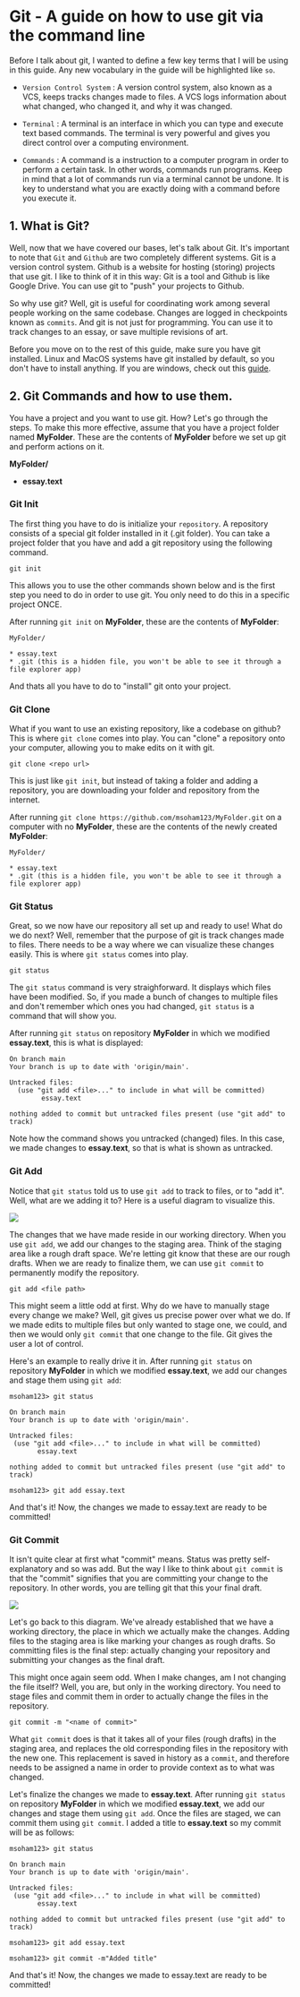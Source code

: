 # Git - A guide on how to use git via the command line

Before I talk about git, I wanted to define a few key terms that I will be using in this guide. Any new vocabulary in the guide will be highlighted like `so`.

* `Version Control System` : A version control system, also known as a VCS, keeps tracks changes made to files. A VCS logs information about what changed, who changed it, and why it was changed.

* `Terminal` : A terminal is an interface in which you can type and execute text based commands. The terminal is very powerful and gives you direct control over a computing environment. 

* `Commands` : A command is a instruction to a computer program in order to perform a certain task. In other words, commands run programs. Keep in mind that a lot of commands run via a terminal cannot be undone. It is key to understand what you are exactly doing with a command before you execute it. 

## 1. What is Git? 

Well, now that we have covered our bases, let's talk about Git. It's important to note that `Git` and `Github` are two completely different systems. Git is a version control system. Github is a website for hosting (storing) projects that use git. I like to think of it in this way: Git is a tool and Github is like Google Drive. You can use git to "push" your projects to Github. 

So why use git? Well, git is useful for coordinating work among several people working on the same codebase. Changes are logged in checkpoints known as `commits`. And git is not just for programming. You can use it to track changes to an essay, or save multiple revisions of art. 

Before you move on to the rest of this guide, make sure you have git installed. Linux and MacOS systems have git installed by default, so you don't have to install anything. If you are windows, check out this [guide](https://www.computerhope.com/issues/ch001927.htm#:~:text=By%20default%2C%20Git%20is%20installed,not%20include%20a%20Git%20command). 

## 2. Git Commands and how to use them.

You have a project and you want to use git. How? Let's go through the steps. To make this more effective, assume that you have a project folder named __MyFolder__. These are the contents of __MyFolder__ before we set up git and perform actions on it.

__MyFolder\/__

* __essay.text__


### Git Init

The first thing you have to do is initialize your `repository`. A repository consists of a special git folder installed in it (.git folder). You can take a project folder that you have and add a git repository using the following command.

`git init`

This allows you to use the other commands shown below and is the first step you need to do in order to use git. You only need to do this in a specific project ONCE.

After running `git init` on __MyFolder__, these are the contents of __MyFolder__:

``` 
MyFolder/

* essay.text
* .git (this is a hidden file, you won't be able to see it through a file explorer app)
```

And thats all you have to do to "install" git onto your project. 

### Git Clone

What if you want to use an existing repository, like a codebase on github? This is where `git clone` comes into play. You can "clone" a repository onto your computer, allowing you to make edits on it with git.

`git clone <repo url>`

This is just like `git init`, but instead of taking a folder and adding a repository, you are downloading your folder and repository from the internet.

After running `git clone https://github.com/msoham123/MyFolder.git` on a computer with no __MyFolder__, these are the contents of the newly created __MyFolder__:

``` 
MyFolder/

* essay.text
* .git (this is a hidden file, you won't be able to see it through a file explorer app)
```

### Git Status

Great, so we now have our repository all set up and ready to use! What do we do next? Well, remember that the purpose of git is track changes made to files. There needs to be a way where we can visualize these changes easily. This is where `git status` comes into play.

`git status`

The `git status` command is very straighforward. It displays which files have been modified. So, if you made a bunch of changes to multiple files and don't remember which ones you had changed, `git status` is a command that will show you.

After running `git status` on repository __MyFolder__ in which we modified __essay.text__, this is what is displayed:

```
On branch main
Your branch is up to date with 'origin/main'. 

Untracked files:
  (use "git add <file>..." to include in what will be committed)
        essay.text     

nothing added to commit but untracked files present (use "git add" to track)
```
 

Note how the command shows you untracked (changed) files. In this case, we made changes to __essay.text__, so that is what is shown as untracked.

### Git Add

Notice that `git status` told us to use `git add` to track to files, or to "add it". Well, what are we adding it to? Here is a useful diagram to visualize this.

<!-- ![](https://www.edureka.co/blog/wp-content/uploads/2016/11/Git-Architechture-Git-Tutorial-Edureka-2.png)
 -->
 
 ![](https://git-scm.com/figures/18333fig0106-tn.png)
 
 The changes that we have made reside in our working directory. When you use `git add`, we add our changes to the staging area. Think of the staging area like a rough draft space. We're letting git know that these are our rough drafts. When we are ready to finalize them, we can use `git commit` to permanently modify the repository. 
 
 `git add <file path>`
 
 This might seem a little odd at first. Why do we have to manually stage every change we make? Well, git gives us precise power over what we do. If we made edits to multiple files but only wanted to stage one, we could, and then we would only `git commit` that one change to the file. Git gives the user a lot of control.

Here's an example to really drive it in. After running `git status` on repository __MyFolder__ in which we modified __essay.text__, we add our changes and stage them using `git add`:


 ```
msoham123> git status
 
On branch main
Your branch is up to date with 'origin/main'. 

Untracked files:
  (use "git add <file>..." to include in what will be committed)
        essay.text     

nothing added to commit but untracked files present (use "git add" to track)

msoham123> git add essay.text
```

And that's it! Now, the changes we made to essay.text are ready to be committed!


### Git Commit

It isn't quite clear at first what "commit" means. Status was pretty self-explanatory and so was add. But the way I like to think about `git commit` is that the "commit" signifies that you are committing your change to the repository. In other words, you are telling git that this your final draft.


![](https://git-scm.com/figures/18333fig0106-tn.png)

Let's go back to this diagram. We've already established that we have a working directory, the place in which we actually make the changes. Adding files to the staging area is like marking your changes as rough drafts. So committing files is the final step: actually changing your repository and submitting your changes as the final draft.

This might once again seem odd. When I make changes, am I not changing the file itself? Well, you are, but only in the working directory. You need to stage files and commit them in order to actually change the files in the repository.

`git commit -m "<name of commit>"`

What `git commit` does is that it takes all of your files (rough drafts) in the staging area, and replaces the old corresponding files in the repository with the new one. This replacement is saved in history as a `commit`, and therefore needs to be assigned a name in order to provide context as to what was changed.

Let's finalize the changes we made to __essay.text__. After running `git status` on repository __MyFolder__ in which we modified __essay.text__, we add our changes and stage them using `git add`. Once the files are staged, we can commit them using `git commit`. I added a title to __essay.text__ so my commit will be as follows:


 ```
msoham123> git status
 
On branch main
Your branch is up to date with 'origin/main'. 

Untracked files:
  (use "git add <file>..." to include in what will be committed)
        essay.text     

nothing added to commit but untracked files present (use "git add" to track)

msoham123> git add essay.text

msoham123> git commit -m"Added title"
```

And that's it! Now, the changes we made to essay.text are ready to be committed!
